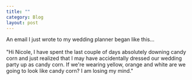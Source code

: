 ```yaml
---
title: ""
category: Blog
layout: post
---
```


An email I just wrote to my wedding planner began like this...
<br>
<br>
"Hi Nicole,
I have spent the last couple of days absolutely downing candy corn and just realized that I may have accidentally dressed our wedding party up as candy corn. If we're wearing yellow, orange and white are we going to look like candy corn? I am losing my mind."
